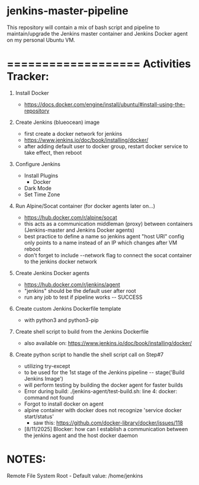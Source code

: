 # jenkins-master-pipeline
This repository will contain a mix of bash script and pipeline to maintain/upgrade the Jenkins master container and Jenkins Docker agent on my personal Ubuntu VM.


===================
Activities Tracker:
===================

1. Install Docker
    - https://docs.docker.com/engine/install/ubuntu/#install-using-the-repository

2. Create Jenkins (blueocean) image
    - first create a docker network for jenkins
    - https://www.jenkins.io/doc/book/installing/docker/
    - after adding default user to docker group, restart docker service to take effect, then reboot

3. Configure Jenkins
    - Install Plugins
        - Docker
    - Dark Mode
    - Set Time Zone

4. Run Alpine/Socat container (for docker agents later on...)
    - https://hub.docker.com/r/alpine/socat
    - this acts as a communication middleman (proxy) between containers (Jenkins-master and Jenkins Docker agents)
    - best practice to define a name so jenkins agent "host URI" config only points to a name instead of an IP which changes after VM reboot
    - don't forget to include --network flag to connect the socat container to the jenkins docker network

5. Create Jenkins Docker agents    
    - https://hub.docker.com/r/jenkins/agent
    - "jenkins" should be the default user after root
    - run any job to test if pipeline works -- SUCCESS

6. Create custom Jenkins Dockerfile template
    - with python3 and python3-pip

7. Create shell script to build from the Jenkins Dockerfile
    - also available on: https://www.jenkins.io/doc/book/installing/docker/

8. Create python script to handle the shell script call on Step#7
    - utilizing try-except
    - to be used for the 1st stage of the Jenkins pipeline -- stage('Build Jenkins Image')
    - will perform testing by building the docker agent for faster builds
    - Error during build: ./jenkins-agent/test-build.sh: line 4: docker: command not found
    - Forgot to install docker on agent
    - alpine container with docker does not recognize 'service docker start/status'
        - saw this: https://github.com/docker-library/docker/issues/118
    - [8/11/2025] Blocker: how can I establish a communication between the jenkins agent and the host docker daemon



# NOTES:
Remote File System Root
    - Default value: /home/jenkins    



